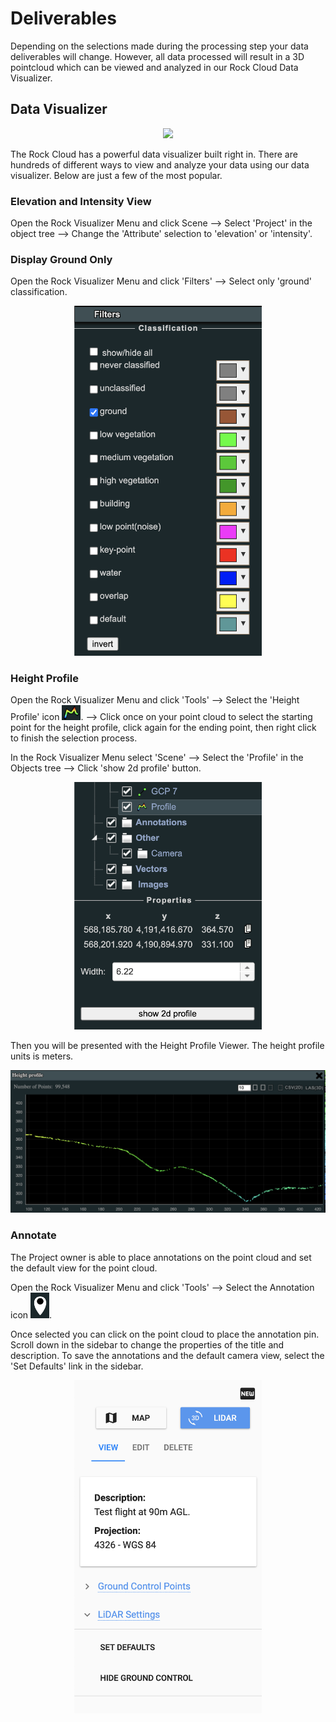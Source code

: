 # Deliverables

Depending on the selections made during the processing step your data deliverables will change. However, all data processed will result in a 3D pointcloud which can be viewed and analyzed in our Rock Cloud Data Visualizer.

## Data Visualizer

<div style="text-align: center;"><img src="../img/visualizer.gif" style="width: 550px;"></div>

The Rock Cloud has a powerful data visualizer built right in. There are hundreds of different ways to view and analyze your data using our data visualizer. Below are just a few of the most popular.

### Elevation and Intensity View

Open the Rock Visualizer Menu and click Scene --> Select 'Project' in the object tree --> Change the 'Attribute' selection to 'elevation' or 'intensity'.

### Display Ground Only

Open the Rock Visualizer Menu and click 'Filters' --> Select only 'ground' classification.

<div style="text-align: center;"><img src="../img/classification.png" style="width: 300px;"></div>

### Height Profile

Open the Rock Visualizer Menu and click 'Tools' --> Select the 'Height Profile' icon <img src="../img/height-profile.png" style="width: 30px;">. --> Click once on your point cloud to select the starting point for the height profile, click again for the ending point, then right click to finish the selection process.

In the Rock Visualizer Menu select 'Scene' --> Select the 'Profile' in the Objects tree --> Click 'show 2d profile' button.

<div style="text-align: center;"><img src="../img/profile-object.png" style="width: 300px;"></div>

Then you will be presented with the Height Profile Viewer. The height profile units is meters.

<div style="text-align: center;"><img src="../img/height-profile-viewer.png" style="width: 600px;"></div>

### Annotate

The Project owner is able to place annotations on the point cloud and set the default view for the point cloud.

Open the Rock Visualizer Menu and click 'Tools' --> Select the Annotation icon <img src="../img/annotation.png" style="width: 30px;">.

Once selected you can click on the point cloud to place the annotation pin. Scroll down in the sidebar to change the properties of the title and description. To save the annotations and the default camera view, select the 'Set Defaults' link in the sidebar.

<div style="text-align: center;"><img src="../img/set-defaults.png" style="width: 300px;"></div>
